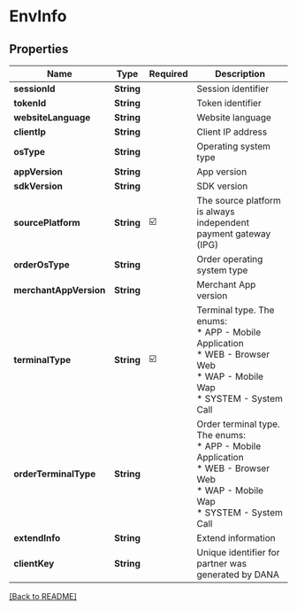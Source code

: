 # EnvInfo
## Properties

| Name | Type | Required | Description |
| ------------- | ------------- | ------------- | ------------- |
| **sessionId** | **String** |  | Session identifier |
| **tokenId** | **String** |  | Token identifier |
| **websiteLanguage** | **String** |  | Website language |
| **clientIp** | **String** |  | Client IP address |
| **osType** | **String** |  | Operating system type |
| **appVersion** | **String** |  | App version |
| **sdkVersion** | **String** |  | SDK version |
| **sourcePlatform** | **String** | ☑️ | The source platform is always independent payment gateway (IPG) |
| **orderOsType** | **String** |  | Order operating system type |
| **merchantAppVersion** | **String** |  | Merchant App version |
| **terminalType** | **String** | ☑️ | Terminal type. The enums:<br> * APP - Mobile Application<br> * WEB - Browser Web<br> * WAP - Mobile Wap<br> * SYSTEM - System Call<br>  |
| **orderTerminalType** | **String** |  | Order terminal type. The enums:<br> * APP - Mobile Application<br> * WEB - Browser Web<br> * WAP - Mobile Wap<br> * SYSTEM - System Call<br>  |
| **extendInfo** | **String** |  | Extend information |
| **clientKey** | **String** |  | Unique identifier for partner was generated by DANA |

[[Back to README]](../../../../README.md)
